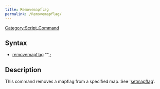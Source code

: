 ```yaml
---
title: Removemapflag
permalink: /Removemapflag/
---
```


[Category:Script_Command](/Category:Script_Command "wikilink")

Syntax
------

-   [removemapflag](/removemapflag "wikilink") "<map name>",<flag>;

Description
-----------

This command removes a mapflag from a specified map. See '[setmapflag](/setmapflag "wikilink")'.